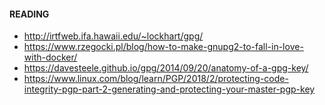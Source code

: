 

#### READING

- http://irtfweb.ifa.hawaii.edu/~lockhart/gpg/
- https://www.rzegocki.pl/blog/how-to-make-gnupg2-to-fall-in-love-with-docker/
- https://davesteele.github.io/gpg/2014/09/20/anatomy-of-a-gpg-key/
- https://www.linux.com/blog/learn/PGP/2018/2/protecting-code-integrity-pgp-part-2-generating-and-protecting-your-master-pgp-key